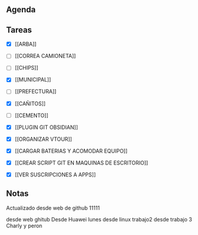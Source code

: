 ## Agenda
## Tareas
- [x] [[ARBA]]	
- [ ] [[CORREA CAMIONETA]]
- [ ] [[CHIPS]]
- [x] [[MUNICIPAL]]
- [ ] [[PREFECTURA]]
- [x] [[CAÑITOS]]
- [ ] [[CEMENTO]]
- [x] [[PLUGIN GIT OBSIDIAN]]
- [x] [[ORGANIZAR VTOUR]]
- [x] [[CARGAR BATERIAS Y ACOMODAR EQUIPO]]
- [x] [[CREAR SCRIPT GIT EN MAQUINAS DE ESCRITORIO]]
- [x] [[VER SUSCRIPCIONES A APPS]]


## Notas

Actualizado desde web de github
11111

desde web ghitub
Desde Huawei lunes 
desde linux trabajo2
desde trabajo 3
Charly y peron
